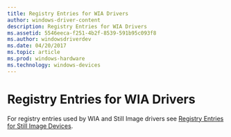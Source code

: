 ```yaml
---
title: Registry Entries for WIA Drivers
author: windows-driver-content
description: Registry Entries for WIA Drivers
ms.assetid: 5546eeca-f251-4b2f-8539-591b95c093f8
ms.author: windowsdriverdev
ms.date: 04/20/2017
ms.topic: article
ms.prod: windows-hardware
ms.technology: windows-devices
---
```


# Registry Entries for WIA Drivers





For registry entries used by WIA and Still Image drivers see [Registry Entries for Still Image Devices](registry-entries-for-still-image-devices.md).

 

 




